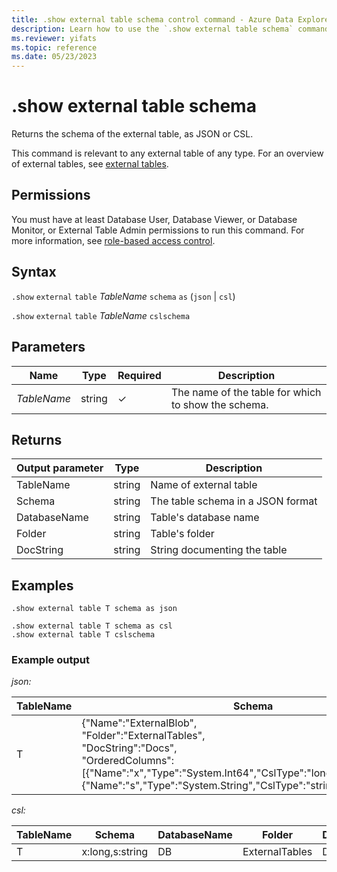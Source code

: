 ```yaml
---
title: .show external table schema control command - Azure Data Explorer
description: Learn how to use the `.show external table schema` command to show the schema of the external table. 
ms.reviewer: yifats
ms.topic: reference
ms.date: 05/23/2023
---
```

# .show external table schema

Returns the schema of the external table, as JSON or CSL.

This command is relevant to any external table of any type. For an overview of external tables, see [external tables](../query/schema-entities/externaltables.md).

## Permissions

You must have at least Database User, Database Viewer, or Database Monitor, or External Table Admin permissions to run this command. For more information, see [role-based access control](access-control/role-based-access-control.md).

## Syntax

`.show` `external` `table` *TableName* `schema` `as` (`json` | `csl`)

`.show` `external` `table` *TableName* `cslschema`

## Parameters

|Name|Type|Required|Description|
|--|--|--|--|
|*TableName*|string|&check;|The name of the table for which to show the schema.|

## Returns

| Output parameter | Type   | Description                        |
|------------------|--------|------------------------------------|
| TableName        | string | Name of external table            |
| Schema           | string | The table schema in a JSON format |
| DatabaseName     | string | Table's database name             |
| Folder           | string | Table's folder                    |
| DocString        | string | String documenting the table      |

## Examples

```kusto
.show external table T schema as json
```

```kusto
.show external table T schema as csl
.show external table T cslschema
```

### Example output

*json:*

| TableName | Schema    | DatabaseName | Folder         | DocString |
|-----------|----------------------------------|--------------|----------------|-----------|
| T         | {"Name":"ExternalBlob",<br>"Folder":"ExternalTables",<br>"DocString":"Docs",<br>"OrderedColumns":[{"Name":"x","Type":"System.Int64","CslType":"long","DocString":""},{"Name":"s","Type":"System.String","CslType":"string","DocString":""}]} | DB           | ExternalTables | Docs      |

*csl:*

| TableName | Schema          | DatabaseName | Folder         | DocString |
|-----------|-----------------|--------------|----------------|-----------|
| T         | x:long,s:string | DB           | ExternalTables | Docs      |

